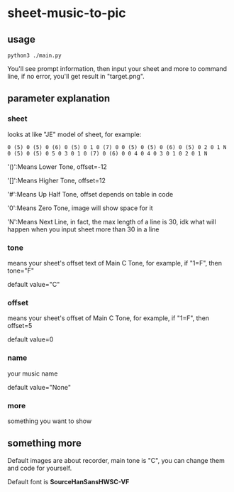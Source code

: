 # sheet-music-to-pic

## usage

```shell
python3 ./main.py
```

You'll see prompt information, then input your sheet and more to command line, if no error, you'll get result in "target.png".



## parameter explanation

### sheet

looks at like "JE" model of sheet, for example:

```shell
0 (5) 0 (5) 0 (6) 0 (5) 0 1 0 (7) 0 0 (5) 0 (5) 0 (6) 0 (5) 0 2 0 1 N 0 (5) 0 (5) 0 5 0 3 0 1 0 (7) 0 (6) 0 0 4 0 4 0 3 0 1 0 2 0 1 N
```

'()':Means Lower Tone, offset=-12

'[]':Means Higher Tone, offset=12

'#':Means Up Half Tone, offset depends on table in code

'0':Means Zero Tone, image will show space for it

'N':Means Next Line, in fact, the max length of a line is 30, idk what will happen when you input sheet more than 30 in a line

### tone

means your sheet's offset text of Main C Tone, for example, if "1=F", then tone="F"

default value="C"

### offset

means your sheet's offset of Main C Tone, for example, if "1=F", then offset=5

default value=0

### name

your music name

default value="None"

### more

something you want to show



## something more

Default images are about recorder, main tone is "C", you can change them and code for yourself.

Default font is **SourceHanSansHWSC-VF**